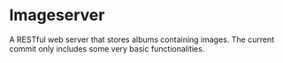 # Imageserver
A RESTful web server that stores albums containing images. The current commit only includes some very basic functionalities.
